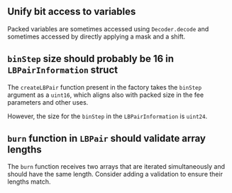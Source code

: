 ## Unify bit access to variables

Packed variables are sometimes accessed using `Decoder.decode` and sometimes accessed by directly applying a mask and a shift.

## `binStep` size should probably be 16 in `LBPairInformation` struct

The `createLBPair` function present in the factory takes the `binStep` argument as a `uint16`, which aligns also with packed size in the fee parameters and other uses.

However, the size for the `binStep` in the `LBPairInformation` is `uint24`.

## `burn` function in `LBPair` should validate array lengths

The `burn` function receives two arrays that are iterated simultaneously and should have the same length. Consider adding a validation to ensure their lengths match.